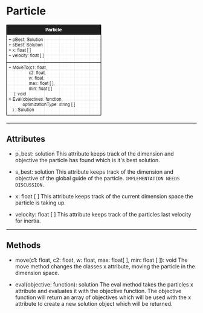# Particle
![alt text](particle.png)
___
## Attributes
* p_best: solution
This attribute keeps track of the dimension and objective the particle has found which is it's best solution. 

* s_best: solution
This attribute keeps track of the dimension and objective of the global guide of the particle. `IMPLEMENTATION NEEDS DISCUSSION.`

* x: float [ ]
This attribute keeps track of the current dimension space the particle is taking up.

* velocity: float [ ]
This attribute keeps track of the particles last velocity for inertia.

___
## Methods

* move(c1: float, c2: float, w: float, max: float[ ], min: float [ ]): void
The move method changes the classes x attribute, moving the particle in the dimension space.

* eval(objective: function): solution
The eval method takes the particles x attribute and evaluates it with the objective function. The objective function will return an array of objectives which will be used with the x attribute to create a new solution object which will be returned. 


